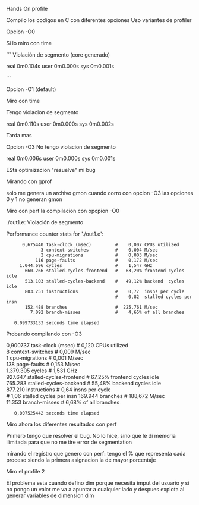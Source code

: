 Hands On profile

Compilo los codigos en C con diferentes opciones
Uso variantes de profiler

Opcion -O0

Si lo miro con time

´´´ Violación de segmento (core generado)

real	0m0.104s
user	0m0.000s
sys	0m0.001s

´´´

Opcion -O1 (default)

Miro con time

Tengo violacion de segmento

real	0m0.110s
user	0m0.000s
sys	0m0.002s

Tarda mas

Opcion -O3
No tengo violacion de segmento

real	0m0.006s
user	0m0.000s
sys	0m0.001s

ESta optimizacion "resuelve" mi bug

Mirando con gprof

solo me genera un archivo gmon cuando corro con opcion -O3
las opciones 0 y 1 no generan gmon


Miro con perf la compilacion con opcpion -O0

./out1.e: Violación de segmento

 Performance counter stats for './out1.e':

          0,675440 task-clock (msec)         #    0,007 CPUs utilized          
                 3 context-switches          #    0,004 M/sec                  
                 2 cpu-migrations            #    0,003 M/sec                  
               116 page-faults               #    0,172 M/sec                  
         1.044.696 cycles                    #    1,547 GHz                    
           660.266 stalled-cycles-frontend   #   63,20% frontend cycles idle   
           513.103 stalled-cycles-backend    #   49,12% backend  cycles idle   
           803.251 instructions              #    0,77  insns per cycle        
                                             #    0,82  stalled cycles per insn
           152.488 branches                  #  225,761 M/sec                  
             7.092 branch-misses             #    4,65% of all branches        

       0,099733133 seconds time elapsed

Probando compilando con -O3


0,900737 task-clock (msec)         #    0,120 CPUs utilized          
                 8 context-switches          #    0,009 M/sec                  
                 1 cpu-migrations            #    0,001 M/sec                  
               138 page-faults               #    0,153 M/sec                  
         1.379.305 cycles                    #    1,531 GHz                    
           927.647 stalled-cycles-frontend   #   67,25% frontend cycles idle   
           765.283 stalled-cycles-backend    #   55,48% backend  cycles idle   
           877.210 instructions              #    0,64  insns per cycle        
                                             #    1,06  stalled cycles per insn
           169.944 branches                  #  188,672 M/sec                  
            11.353 branch-misses             #    6,68% of all branches        

       0,007525442 seconds time elapsed

Miro ahora los diferentes resultados con perf

Primero tengo que resolver el bug. No lo hice, sino que le di memoria ilimitada para que no me tire error de segmentation

mirando el registro que genero con perf:
tengo el % que representa cada proceso siendo la primera asignacion la de mayor porcentaje


Miro el profile 2

El problema esta cuando defino dim porque necesita imput del usuario y si no pongo un valor me va a apuntar a cualquier lado y despues explota al generar variables de dimension dim
